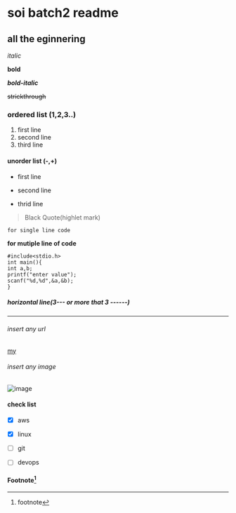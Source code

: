 # soi batch2 readme 
## all the eginnering 
*italic*

**bold**

***bold-italic***

~~strickthrough~~

### ordered list (1,2,3..)
1. first line
2. second line
3. third line

#### unorder list (-,+)
- first line 
+ second line 
- thrid line 

> Black Quote(highlet mark)

`for single line code ` 

**for mutiple line of code**
```
#include<stdio.h>
int main(){
int a,b;
printf("enter value");
scanf("%d,%d",&a,&b);
}
```

##### horizontal line(3--- or more that 3 ------)
-------------
###### insert any url

[my](https://www.google.com/)



###### insert any image 

![image](https://images.pexels.com/photos/674010/pexels-photo-674010.jpeg?_gl=1*muoa7a*_ga*NjkyMDgxOTgwLjE3NDk2MzY0NzY.*_ga_8JE65Q40S6*czE3NDk2MzY0NzUkbzEkZzAkdDE3NDk2MzY0NzUkajYwJGwwJGgw)

#### check list

- [x] aws
- [x] linux
- [ ] git
- [ ] devops


#### Footnote[^1]

[^1]:footnote
